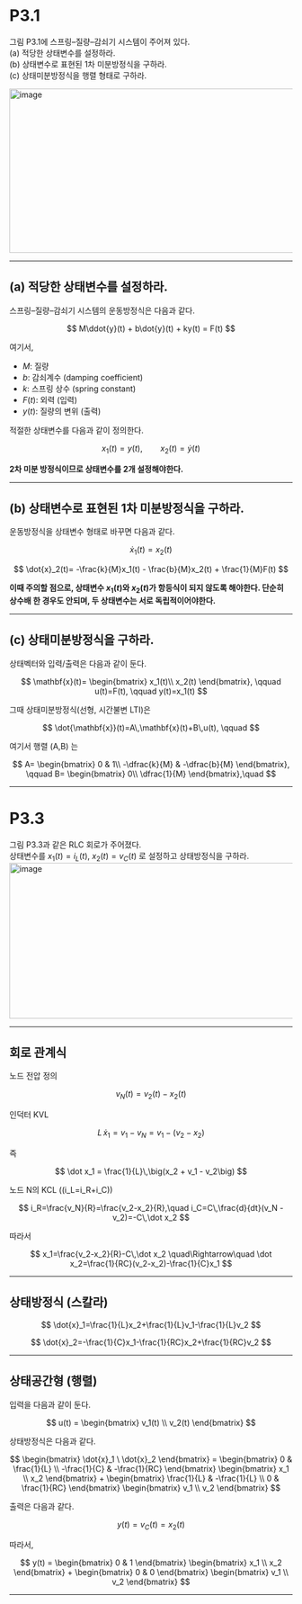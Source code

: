 # P3.1
그림 P3.1에 스프링–질량–감쇠기 시스템이 주어져 있다.  
(a) 적당한 상태변수를 설정하라.  
(b) 상태변수로 표현된 1차 미분방정식을 구하라.  
(c) 상태미분방정식을 행렬 형태로 구하라.

<img width="599" height="292" alt="image" src="https://github.com/user-attachments/assets/e9bc0cb0-4f3d-49ca-8004-41af73e6f041" />

---

## (a) 적당한 상태변수를 설정하라.

스프링–질량–감쇠기 시스템의 운동방정식은 다음과 같다.

$$
M\ddot{y}(t) + b\dot{y}(t) + ky(t) = F(t)
$$

여기서,
- $M$: 질량  
- $b$: 감쇠계수 (damping coefficient)  
- $k$: 스프링 상수 (spring constant)  
- $F(t)$: 외력 (입력)  
- $y(t)$: 질량의 변위 (출력)

적절한 상태변수를 다음과 같이 정의한다.

$$
x_1(t)=y(t), \qquad x_2(t)=\dot{y}(t)
$$

**2차 미분 방정식이므로 상태변수를 2개 설정해야한다.**

---

## (b) 상태변수로 표현된 1차 미분방정식을 구하라.

운동방정식을 상태변수 형태로 바꾸면 다음과 같다.

$$
\dot{x}_1(t)=x_2(t)
$$

$$
\dot{x}_2(t)= -\frac{k}{M}x_1(t) - \frac{b}{M}x_2(t) + \frac{1}{M}F(t)
$$

**이때 주의할 점으로, 상태변수 $x_1(t)$와 $x_2(t)$가 항등식이 되지 않도록 해야한다. 단순히 상수배 한 경우도 안되며, 두 상태변수는 서로 독립적이어야한다.**

---

## (c) 상태미분방정식을 구하라.

상태벡터와 입력/출력은 다음과 같이 둔다.

$$
\mathbf{x}(t)=
\begin{bmatrix}
x_1(t)\\
x_2(t)
\end{bmatrix},
\qquad
u(t)=F(t),
\qquad
y(t)=x_1(t)
$$

그때 상태미분방정식(선형, 시간불변 LTI)은

$$
\dot{\mathbf{x}}(t)=A\,\mathbf{x}(t)+B\,u(t),
\qquad
$$

여기서 행렬 \(A,B\) 는

$$
A=
\begin{bmatrix}
0 & 1\\
-\dfrac{k}{M} & -\dfrac{b}{M}
\end{bmatrix},
\qquad
B=
\begin{bmatrix}
0\\
\dfrac{1}{M}
\end{bmatrix},\quad
$$

---

# P3.3
그림 P3.3과 같은 RLC 회로가 주어졌다.  
상태변수를 $x_1(t) = i_L(t)$, $x_2(t) = v_C(t)$
로 설정하고 상태방정식을 구하라.
<img width="639" height="277" alt="image" src="https://github.com/user-attachments/assets/085577a1-314f-402b-9412-5f3974a393b2" />

---

## 회로 관계식

노드 전압 정의

$$
v_N(t)=v_2(t)-x_2(t)
$$

인덕터 KVL

$$
L\,\dot x_1 = v_1 - v_N = v_1 - (v_2 - x_2)
$$

즉

$$
\dot x_1 = \frac{1}{L}\,\big(x_2 + v_1 - v_2\big)
$$

노드 N의 KCL \((i_L=i_R+i_C)\)

$$
i_R=\frac{v_N}{R}=\frac{v_2-x_2}{R},\quad
i_C=C\,\frac{d}{dt}(v_N - v_2)=-C\,\dot x_2
$$

따라서

$$
x_1=\frac{v_2-x_2}{R}-C\,\dot x_2
\quad\Rightarrow\quad
\dot x_2=\frac{1}{RC}(v_2-x_2)-\frac{1}{C}x_1
$$

---

## 상태방정식 (스칼라)

$$
\dot{x}_1=\frac{1}{L}x_2+\frac{1}{L}v_1-\frac{1}{L}v_2
$$

$$
\dot{x}_2=-\frac{1}{C}x_1-\frac{1}{RC}x_2+\frac{1}{RC}v_2
$$

---

## 상태공간형 (행렬)

입력을 다음과 같이 둔다.

$$
u(t) =
\begin{bmatrix}
v_1(t) \\
v_2(t)
\end{bmatrix}
$$

상태방정식은 다음과 같다.

$$ 
\begin{bmatrix} 
\dot{x}_1 \ \dot{x}_2 
\end{bmatrix} =
\begin{bmatrix}
0 & \frac{1}{L} \\
-\frac{1}{C} & -\frac{1}{RC}
\end{bmatrix}
\begin{bmatrix}
x_1 \\
x_2
\end{bmatrix}
+
\begin{bmatrix}
\frac{1}{L} & -\frac{1}{L} \\
0 & \frac{1}{RC}
\end{bmatrix}
\begin{bmatrix}
v_1 \\
v_2
\end{bmatrix}
$$

출력은 다음과 같다.

$$
y(t) = v_C(t) = x_2(t)
$$

따라서,

$$
y(t) =
\begin{bmatrix}
0 & 1
\end{bmatrix}
\begin{bmatrix}
x_1 \\
x_2
\end{bmatrix}
+
\begin{bmatrix}
0 & 0
\end{bmatrix}
\begin{bmatrix}
v_1 \\
v_2
\end{bmatrix}
$$

---
